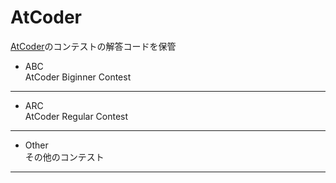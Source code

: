 ﻿# AtCoder
[AtCoder](http://atcoder.jp/)のコンテストの解答コードを保管  

- ABC  
    AtCoder Biginner Contest
---
- ARC  
    AtCoder Regular Contest
---
- Other  
    その他のコンテスト
---
